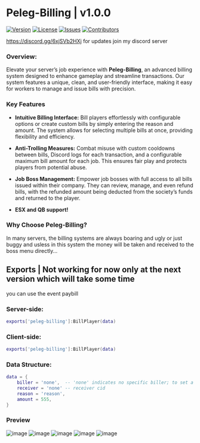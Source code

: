 # Peleg-Billing | v1.0.0 

[![Version](https://img.shields.io/badge/version-1.0.0-blue.svg)](link_to_releases)
[![License](https://img.shields.io/badge/license-GNU-green.svg)](https://opensource.org/licenses/MIT)
[![Issues](https://img.shields.io/github/issues/peleg-development/peleg-billing)](https://github.com/peleg-development/peleg-billing/issues)
[![Contributors](https://img.shields.io/github/contributors/peleg-development/peleg-billing)](none)


https://discord.gg/6xjSVb2HXj for updates join my discord server 
### Overview: 

Elevate your server’s job experience with **Peleg-Billing**, an advanced billing system designed to enhance gameplay and streamline transactions. Our system features a unique, clean, and user-friendly interface, making it easy for workers to manage and issue bills with precision.

### **Key Features**

- **Intuitive Billing Interface:** Bill players effortlessly with configurable options or create custom bills by simply entering the reason and amount. The system allows for selecting multiple bills at once, providing flexibility and efficiency.

- **Anti-Trolling Measures:** Combat misuse with custom cooldowns between bills, Discord logs for each transaction, and a configurable maximum bill amount for each job. This ensures fair play and protects players from potential abuse.

- **Job Boss Management:** Empower job bosses with full access to all bills issued within their company. They can review, manage, and even refund bills, with the refunded amount being deducted from the society’s funds and returned to the player.

- **ESX and QB support!**
  
### **Why Choose Peleg-Billing?**

In many servers, the billing systems are always boaring and ugly or just buggy and usless in this system the money will be taken and received to the boss menu directly...

## Exports | Not working for now only at the next version which will take some time
you can use the event paybill

### Server-side:
```lua
exports['peleg-billing']:BillPlayer(data)
```

### Client-side:
```lua
exports['peleg-billing']:BillPlayer(data)
```

### Data Structure:
```lua
data = {
    biller = 'none',  -- 'none' indicates no specific biller; to set a real biller, input the biller’s CID
    receiver = 'none' -- receiver cid 
    reason = 'reason',
    amount = 555,
}
```


### Preview
![image](https://github.com/user-attachments/assets/ae1720be-69c5-4554-9d2a-5da84a618529)
![image](https://github.com/user-attachments/assets/6faad8d9-c8a9-45bd-b605-fcad2f7bcaa8)
![image](https://github.com/user-attachments/assets/83ce2000-8682-4552-be2e-3dc727555dac)
![image](https://github.com/user-attachments/assets/cdf1b8ac-aac8-41d7-9f0e-f882c80da6a9)
![image](https://github.com/user-attachments/assets/e4f06956-cd0e-47f0-a014-700a4b38e5ca)

